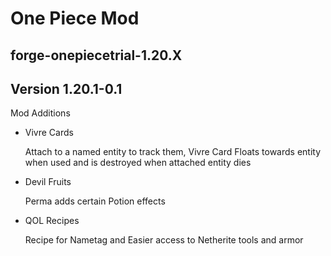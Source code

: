 # One Piece Mod
## forge-onepiecetrial-1.20.X
## Version 1.20.1-0.1

Mod Additions
- Vivre Cards
  
  Attach to a named entity to track them, Vivre Card Floats towards entity when used and is destroyed when attached entity dies
- Devil Fruits
  
  Perma adds certain Potion effects
- QOL Recipes
  
  Recipe for Nametag and Easier access to Netherite tools and armor
